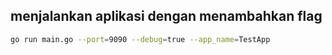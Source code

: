 ## menjalankan aplikasi dengan menambahkan flag

```bash
go run main.go --port=9090 --debug=true --app_name=TestApp